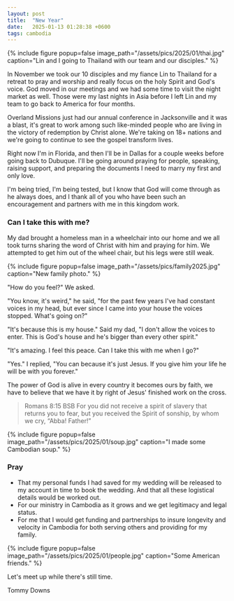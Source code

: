 ```yaml
---
layout: post
title:  "New Year"
date:   2025-01-13 01:28:38 +0600
tags: cambodia
---
```

{% include figure popup=false image_path="/assets/pics/2025/01/thai.jpg" caption="Lin and I going to Thailand with our team and our disciples." %}

In November we took our 10 disciples and my fiance Lin to Thailand for a retreat to pray and worship and really focus on the holy Spirit and God's voice. God moved in our meetings and we had some time to visit the night market as well. Those were my last nights in Asia before I left Lin and my team to go back to America for four months. 

Overland Missions just had our annual conference in Jacksonville and it was a blast, it's great to work among such like-minded people who are living in the victory of redemption by Christ alone. We're taking on 18+ nations and we're going to continue to see the gospel transform lives.

Right now I'm in Florida, and then I'll be in Dallas for a couple weeks before going back to Dubuque. I'll be going around praying for people, speaking, raising support, and preparing the documents I need to marry my first and only love.

I'm being tried, I'm being tested, but I know that God will come through as he always does, and I thank all of you who have been such an encouragement and partners with me in this kingdom work. 

### Can I take this with me?

My dad brought a homeless man in a wheelchair into our home and we all took turns sharing the word of Christ with him and praying for him. We attempted to get him out of the wheel chair, but his legs were still weak. 


{% include figure popup=false image_path="/assets/pics/family2025.jpg" caption="New family photo." %}

"How do you feel?" We asked.

"You know, it's weird," he said, "for the past few years I've had constant voices in my head, but ever since I came into your house the voices stopped. What's going on?"

"It's because this is my house." Said my dad, "I don't allow the voices to enter. This is God's house and he's bigger than every other spirit."

"It's amazing. I feel this peace. Can I take this with me when I go?"

"Yes." I replied, "You can because it's just Jesus. If you give him your life he will be with you forever."

The power of God is alive in every country it becomes ours by faith, we have to believe that we have it by right of Jesus' finished work on the cross.

> Romans 8:15 BSB
> For you did not receive a spirit of slavery that returns you to fear, but you received the Spirit of sonship, by whom we cry, “Abba! Father!”

{% include figure popup=false image_path="/assets/pics/2025/01/soup.jpg" caption="I made some Cambodian soup." %}

### Pray
- That my personal funds I had saved for my wedding will be released to my account in time to book the wedding. And that all these logistical details would be worked out.
- For our ministry in Cambodia as it grows and we get legitimacy and legal status. 
- For me that I would get funding and partnerships to insure longevity and velocity in Cambodia for both serving others and providing for my family.

{% include figure popup=false image_path="/assets/pics/2025/01/people.jpg" caption="Some American friends." %}

Let's meet up while there's still time.

Tommy Downs
